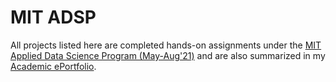 # MIT ADSP

All projects listed here are completed hands-on assignments under the [MIT Applied Data Science Program (May-Aug'21)](https://professional.mit.edu/course-catalog/applied-data-science-program) and are also summarized in my [Academic ePortfolio](https://eportfolio.mygreatlearning.com/viktor-dimitrov).
